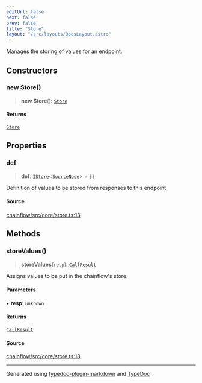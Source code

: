 ```yaml
---
editUrl: false
next: false
prev: false
title: "Store"
layout: "/src/layouts/DocsLayout.astro"
---
```


Manages the storing of values for an endpoint.

## Constructors

### new Store()

> **new Store**(): [`Store`](/api/core/store/classes/store/)

#### Returns

[`Store`](/api/core/store/classes/store/)

## Properties

### def

> **def**: [`IStore`](/api/core/store/interfaces/istore/)\<[`SourceNode`](/api/core/sourcenode/interfaces/sourcenode/)\> = `{}`

Definition of values to be stored from responses to this endpoint.

#### Source

[chainflow/src/core/store.ts:13](https://github.com/edwinlzs/chainflow/blob/99ff659/src/core/store.ts#L13)

## Methods

### storeValues()

> **storeValues**(`resp`): [`CallResult`](/api/core/chainflow/interfaces/callresult/)

Assigns values to be put in the chainflow's store.

#### Parameters

• **resp**: `unknown`

#### Returns

[`CallResult`](/api/core/chainflow/interfaces/callresult/)

#### Source

[chainflow/src/core/store.ts:18](https://github.com/edwinlzs/chainflow/blob/99ff659/src/core/store.ts#L18)

***

Generated using [typedoc-plugin-markdown](https://www.npmjs.com/package/typedoc-plugin-markdown) and [TypeDoc](https://typedoc.org/)
